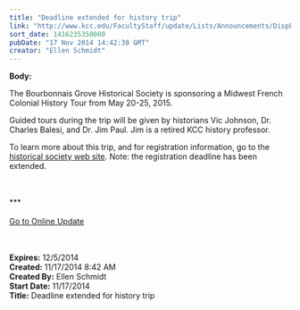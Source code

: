 ```yaml
---
title: "Deadline extended for history trip"
link: "http://www.kcc.edu/FacultyStaff/update/Lists/Announcements/DispForm.aspx?ID=1732"
sort_date: 1416235350000
pubDate: "17 Nov 2014 14:42:30 GMT"
creator: "Ellen Schmidt"
---
```


<div><b>Body:</b> <div class="ExternalClass3489F96494F44254859028E5C0FE0607"><p>​​The Bourbonnais Grove Historical Society is sponsoring a Midwest French Colonial History Tour from May 20-25, 2015.</p>
<p>Guided tours during the trip will be given by historians Vic Johnson, Dr. Charles Balesi, and Dr. Jim Paul. Jim is a retired KCC history professor.</p>
<p>To learn more about this trip, and for registration information, go to the <a href="http://nebula.wsimg.com/145312b582be411eabf198ad0cf9237d?AccessKeyId=E2914FB9743AFC460E8E&amp;disposition=0&amp;alloworigin=1">historical society web site</a>. Note: the registration deadline has been extended.</p>
<p><br /><br />***<br /><br /><a href="/update">Go to Online Update</a><br /><br /> <br /></p></div></div>
<div><b>Expires:</b> 12/5/2014</div>
<div><b>Created:</b> 11/17/2014 8:42 AM</div>
<div><b>Created By:</b> Ellen Schmidt</div>
<div><b>Start Date:</b> 11/17/2014</div>
<div><b>Title:</b> Deadline extended for history trip</div>
